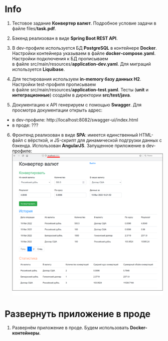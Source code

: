 # Info

1. Тестовое задание **Конвертер валют**. Подробное условие задачи в файле files/**task.pdf**.

2. Бэкенд реализован в виде **Spring Boot REST API**.

3. В dev-профиле используется БД **PostgreSQL** в контейнере **Docker**. Настройки контейнера указываем
в файле **docker-compose.yaml**. Настройки подключения к БД прописываем  
в файле src/main/resources/**application-dev.yaml**. Для миграций используется **Liquibase**.

4. Для тестирования используем **in-memory базу данных H2**. Настройки test-профиля прописываем  
в файле src/main/resources/**application-test.yaml**. Тесты (**unit** и **интеграционные**) создаём
в директории **src/test/java**.

5. Документацию к API генерируем с помощью **Swagger**. Для просмотра документации открыть адрес:
- в dev-профиле: http://localhost:8082/swagger-ui/index.html
- в проде: ???

6. Фронтенд реализован в виде **SPA**: имеется единственный HTML-файл с вёрсткой, и JS-скрипт
для динамической подгрузки данных с бэкенда. Использован **AngularJS**. Запущенное
приложение в dev-профиле:  
![](https://github.com/aleksey-nsk/currency_converter/blob/master/screenshots/01_app_run.png)  

# Развернуть приложение в проде

1. Развернём приложение в проде. Будем использовать **Docker-контейнеры**.
